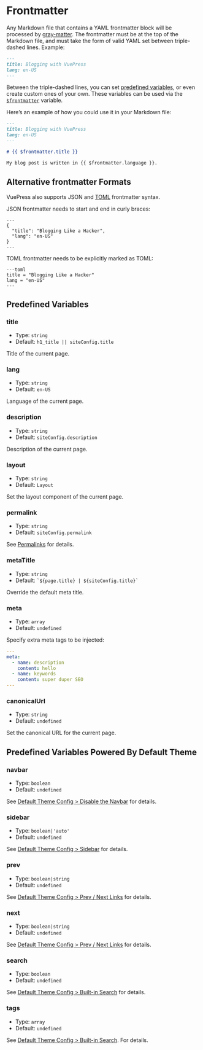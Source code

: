 # Frontmatter

Any Markdown file that contains a YAML frontmatter block will be processed by [gray-matter](https://github.com/jonschlinkert/gray-matter). The frontmatter must be at the top of the Markdown file, and must take the form of valid YAML set between triple-dashed lines. Example:

```markdown
---
title: Blogging with VuePress
lang: en-US
---
```

Between the triple-dashed lines, you can set [predefined variables](#predefined-variables), or even create custom ones of your own. These variables can be used via the <code>[$frontmatter](./global-computed.md#frontmatter)</code> variable.

Here’s an example of how you could use it in your Markdown file:

```markdown
---
title: Blogging with VuePress
lang: en-US
---

# {{ $frontmatter.title }}

My blog post is written in {{ $frontmatter.language }}.
```

## Alternative frontmatter Formats

VuePress also supports JSON and [TOML](https://github.com/toml-lang/toml) frontmatter syntax.

JSON frontmatter needs to start and end in curly braces:

```
---
{
  "title": "Blogging Like a Hacker",
  "lang": "en-US"
}
---
```

TOML frontmatter needs to be explicitly marked as TOML:

```
---toml
title = "Blogging Like a Hacker"
lang = "en-US"
---
```


## Predefined Variables

### title

- Type: `string`
- Default: `h1_title || siteConfig.title`

Title of the current page.

### lang

- Type: `string`
- Default: `en-US`

Language of the current page.

### description

- Type: `string`
- Default: `siteConfig.description`

Description of the current page.

### layout

- Type: `string`
- Default: `Layout`

Set the layout component of the current page.

### permalink

- Type: `string`
- Default: `siteConfig.permalink`

See [Permalinks](./permalinks.md) for details.

### metaTitle

- Type: `string`
- Default: <code>\`${page.title} | ${siteConfig.title}\`</code>

Override the default meta title.

### meta

- Type: `array`
- Default: `undefined`

Specify extra meta tags to be injected:

``` yaml
---
meta:
  - name: description
    content: hello
  - name: keywords
    content: super duper SEO
---
```

### canonicalUrl <Badge text="1.7.0+" />

- Type: `string`
- Default: `undefined`

Set the canonical URL for the current page.

## Predefined Variables Powered By Default Theme

### navbar

- Type: `boolean`
- Default: `undefined`

See [Default Theme Config > Disable the Navbar](../theme/default-theme-config.md#disable-the-navbar) for details.

### sidebar

- Type: `boolean|'auto'`
- Default: `undefined`

See [Default Theme Config > Sidebar](../theme/default-theme-config.md#sidebar) for details.

### prev

- Type: `boolean|string`
- Default: `undefined`

See [Default Theme Config > Prev / Next Links](../theme/default-theme-config.md#prev-next-links) for details.

### next

- Type: `boolean|string`
- Default: `undefined`

See [Default Theme Config > Prev / Next Links](../theme/default-theme-config.md#prev-next-links) for details.

### search

- Type: `boolean`
- Default: `undefined`

See [Default Theme Config > Built-in Search](../theme/default-theme-config.html#built-in-search) for details.

### tags

- Type: `array`
- Default: `undefined`

See [Default Theme Config > Built-in Search](../theme/default-theme-config.html#built-in-search). For details.
